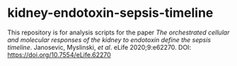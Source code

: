 # kidney-endotoxin-sepsis-timeline

This repository is for analysis scripts for the paper _The orchestrated cellular and molecular responses of the kidney to endotoxin define the sepsis timeline_. Janosevic, Myslinski, _et al_. eLife 2020;9:e62270. DOI: https://doi.org/10.7554/eLife.62270

